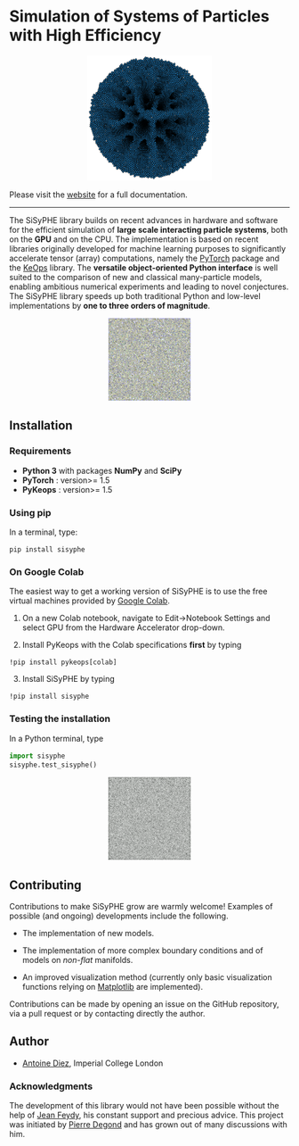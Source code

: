 # Simulation of Systems of Particles with High Efficiency

<p align="center">
<img src="./doc/_static/ball.png" alt="logo" width="224"/>
</p>

Please visit the [website](https://sisyphe.readthedocs.io/en/latest/) for a full documentation.

------------------------------------------------------------------------------------------------


The SiSyPHE library builds on recent advances in hardware and software for the efficient simulation of **large scale interacting particle systems**, both on the **GPU** and on the CPU. The implementation is based on recent libraries originally developed for machine learning purposes to significantly accelerate tensor (array) computations, namely the [PyTorch](https://github.com/pytorch/pytorch) package and the [KeOps](https://www.kernel-operations.io/keops/index.html) library. The **versatile object-oriented Python interface** is well suited to the comparison of new and classical many-particle models, enabling ambitious numerical experiments and leading to novel conjectures. The SiSyPHE library speeds up both traditional Python and low-level implementations by **one to three orders of magnitude**. 

<p align="center">
<img src="./doc/_static/mill.gif" alt="mill">
</p>

## Installation 

### Requirements

- **Python 3** with packages **NumPy** and **SciPy** 
- **PyTorch** : version>= 1.5
- **PyKeops** : version>= 1.5

### Using pip

In a terminal, type:

```
pip install sisyphe
```
    
### On Google Colab

The easiest way to get a working version of SiSyPHE is to use the free virtual machines provided by [Google Colab](https://colab.research.google.com).

1. On a new Colab notebook, navigate to Edit→Notebook Settings and select GPU from the Hardware Accelerator drop-down.

2. Install PyKeops with the Colab specifications **first** by typing

```    
!pip install pykeops[colab]
```

3. Install SiSyPHE by typing 

```
!pip install sisyphe
```    

### Testing the installation

In a Python terminal, type 

```python
import sisyphe
sisyphe.test_sisyphe()
```    

<p align="center">
<img src="./doc/_static/band.gif" alt="band">
</p>   

## Contributing

Contributions to make SiSyPHE grow are warmly welcome! Examples of possible (and ongoing) developments include the following. 

* The implementation of new models.

* The implementation of more complex boundary conditions and of models on *non-flat* manifolds. 

* An improved visualization method (currently only basic visualization functions relying on [Matplotlib](https://matplotlib.org/) are implemented). 

Contributions can be made by opening an issue on the GitHub repository, via a pull request or by contacting directly the author.  


## Author

- [Antoine Diez](https://antoinediez.gitlab.io), Imperial College London 

### Acknowledgments

The development of this library would not have been possible without the help of [Jean Feydy](https://www.jeanfeydy.com/), his constant support and precious advice. This project was initiated by [Pierre Degond](https://sites.google.com/site/degond/) and has grown out of many discussions with him. 